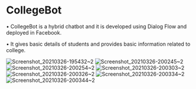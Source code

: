 # CollegeBot

• CollegeBot is a hybrid chatbot and it is developed using Dialog Flow and deployed in Facebook.

• It gives basic details of students and provides basic information related to college.

![Screenshot_20210326-195432~2](https://user-images.githubusercontent.com/60382626/179170647-346e636a-1a42-4420-9e59-87a3d5b840c4.png)
![Screenshot_20210326-200245~2](https://user-images.githubusercontent.com/60382626/179170731-27ad5a70-5148-4011-8517-455034109111.png)
![Screenshot_20210326-200254~2](https://user-images.githubusercontent.com/60382626/179170739-9b00453d-c0df-4495-afcf-ecdb4ddcac11.png)
![Screenshot_20210326-200303~2](https://user-images.githubusercontent.com/60382626/179170762-439c4758-8748-474b-a1a5-8204b416d7fd.png)
![Screenshot_20210326-200326~2](https://user-images.githubusercontent.com/60382626/179170785-5606e099-c71a-4fd2-8cae-96aa1660d785.png)
![Screenshot_20210326-200334~2](https://user-images.githubusercontent.com/60382626/179170802-14659dc3-64c2-4f67-af70-1738dc559623.png)
![Screenshot_20210326-200344~2](https://user-images.githubusercontent.com/60382626/179170811-31e1d0eb-36bf-4d45-8b18-d28e5809ebaf.png)
